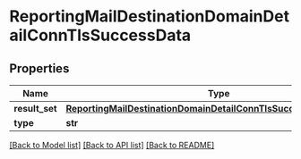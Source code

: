 # ReportingMailDestinationDomainDetailConnTlsSuccessData

## Properties
Name | Type | Description | Notes
------------ | ------------- | ------------- | -------------
**result_set** | [**ReportingMailDestinationDomainDetailConnTlsSuccessDataResultSet**](ReportingMailDestinationDomainDetailConnTlsSuccessDataResultSet.md) |  | [optional] 
**type** | **str** |  | [optional] 

[[Back to Model list]](../README.md#documentation-for-models) [[Back to API list]](../README.md#documentation-for-api-endpoints) [[Back to README]](../README.md)

